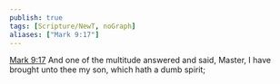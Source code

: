 ```yaml
---
publish: true
tags: [Scripture/NewT, noGraph]
aliases: ["Mark 9:17"]
---
```

[Mark 9:17](https://churchofjesuschrist.org/study/scriptures/nt/mark/9?lang=eng&id=p17#p17) And one of the multitude answered and said, Master, I have brought unto thee my son, which hath a dumb spirit;
